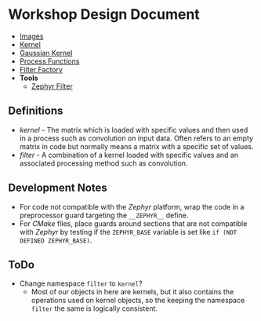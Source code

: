 # Workshop Design Document

 - [Images](design/images.md)
 - [Kernel](design/kernel.md)
 - [Gaussian Kernel](design/gaussian_kernel.md)
 - [Process Functions](design/process_functions.md)
 - [Filter Factory](design/filter_factory.md)
 - __Tools__
   - [Zephyr Filter](design/zephyr_filter_tool.md)

## Definitions

 - *kernel* - The matrix which is loaded with specific values and then used
     in a process such as convolution on input data. Often refers to an empty
     matrix in code but normally means a matrix with a specific set of values.
 - *filter* - A combination of a kernel loaded with specific values and an
     associated processing method such as convolution.

## Development Notes

 - For code not compatible with the *Zephyr* platform, wrap the code in a
   preprocessor guard targeting the `__ZEPHYR__` define.
 - For *CMake* files, place guards around sections that are not compatible with
   *Zephyr* by testing if the `ZEPHYR_BASE` variable is set like
   `if (NOT DEFINED ZEPHYR_BASE)`.

## ToDo
 - Change namespace `filter` to `kernel`?
   - Most of our objects in here are kernels, but it also contains the operations
     used on kernel objects, so the keeping the namespace `filter` the same
     is logically consistent.
